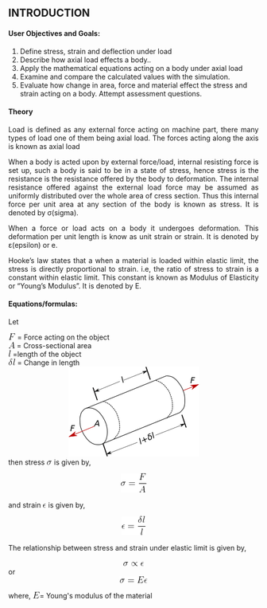 ## INTRODUCTION<br>

#### User Objectives and Goals:

1. Define stress, strain and deflection under load
2.  Describe how axial load effects a body..
3.  Apply the mathematical equations acting on a body under axial load
4.  Examine and compare the calculated values with the simulation.
5. Evaluate how change in area, force and material effect the stress and strain acting on a body.  Attempt assessment questions.


#### Theory
<div style="text-align: justify">
Load is defined as any external force acting on machine part, there many types of load one of them being axial load. The forces acting along the axis is known as axial load

When a body is acted upon by external force/load, internal resisting force is set up, such a body is said to be in a state of stress, hence stress is the resistance is the resistance offered by the body to deformation. The internal resistance offered against the external load force may be assumed as uniformly distributed over the whole area of cress section. Thus this internal force per unit area at any section of the body is known as stress. It is denoted by σ(sigma).

When a force or load acts on a body it undergoes deformation. This deformation per unit length is know as unit strain or strain. It is denoted by ε(epsilon) or e.

Hooke’s law states that a when a material is loaded within elastic limit, the stress is directly proportional to strain. i.e, the ratio of stress to strain is a constant within elastic limit. This constant is known as Modulus of Elasticity or “Young’s Modulus”. It is denoted by E.
</div>

#### Equations/formulas:

Let

<img src="./images/equations/F.png" />
= Force acting on the object
<br>
<img src="./images/equations/A.png" />
= Cross-sectional area
<br>
<img src="./images/equations/l.png" />
=length of the object
<br>
<img src="./images/equations/deltal.png" /> = Change in length


<center><img src="./images/equations/eqname.png" /></center





then stress
<img src="./images/equations/sigma.png"> is given by, <br>

<center><img src="./images/equations/eq1.png"><br></center>

and strain <img src="./images/equations/epsilon.png"> is given by,<br>
<center><img src="./images/equations/eq2.png"><br></center>

The relationship between stress and strain under elastic limit is given by,<br>
<center><img src="./images/equations/eq3.png"><br></center>
or<br>
<center><img src="./images/equations/eq4.png"><br></center>

where, <img src="./images/equations/e1.png">= Young's modulus of the material
